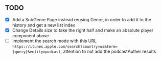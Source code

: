 ## TODO

- [x] Add a SubGenre Page instead reusing Genre, in order to add it to the history and get a new list index
- [x] Change Details size to take the right half and make an absolute player component above
- [ ] Implement the search mode with this URL `https://itunes.apple.com/search?country=us&term={query}&entity=podcast`, attention to not add the podcastAuther results